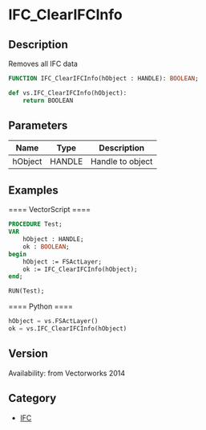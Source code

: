 # IFC_ClearIFCInfo

## Description
Removes all IFC data

```pascal
FUNCTION IFC_ClearIFCInfo(hObject : HANDLE): BOOLEAN;
```

```python
def vs.IFC_ClearIFCInfo(hObject):
    return BOOLEAN
```

## Parameters
|Name|Type|Description|
|---|---|---|
|hObject|HANDLE|Handle to object|

## Examples
==== VectorScript ====
```pascal
PROCEDURE Test;
VAR
	hObject : HANDLE;
	ok : BOOLEAN;
begin
	hObject := FSActLayer;
	ok := IFC_ClearIFCInfo(hObject);
end;

RUN(Test);
```
==== Python ====
```python
hObject = vs.FSActLayer()
ok = vs.IFC_ClearIFCInfo(hObject)
```

## Version
Availability: from Vectorworks 2014

## Category
* [IFC](../Categories/IFC.md)
